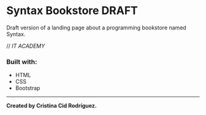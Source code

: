 # Syntax Bookstore DRAFT

Draft version of a landing page about a programming bookstore named Syntax.

// *IT ACADEMY*

### Built with:

* HTML
* CSS
* Bootstrap

---

**Created by Cristina Cid Rodríguez.**
